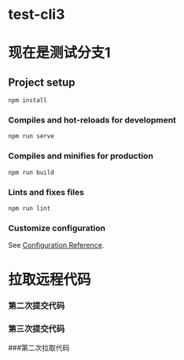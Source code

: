 # test-cli3
# 现在是测试分支1

## Project setup
```
npm install
```

### Compiles and hot-reloads for development
```
npm run serve
```

### Compiles and minifies for production
```
npm run build
```

### Lints and fixes files
```
npm run lint
```

### Customize configuration
See [Configuration Reference](https://cli.vuejs.org/config/).

# 拉取远程代码

### 第二次提交代码

### 第三次提交代码

###第二次拉取代码
